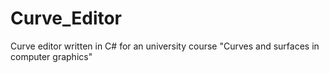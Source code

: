 # Curve_Editor
Curve editor written in C# for an university course "Curves and surfaces in computer graphics"
